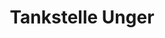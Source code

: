 ---
title: "Tankstelle Unger"
url: /reichenbach-an-der-fils/tankstelle-unger/
shop: Lebensmittel
---
